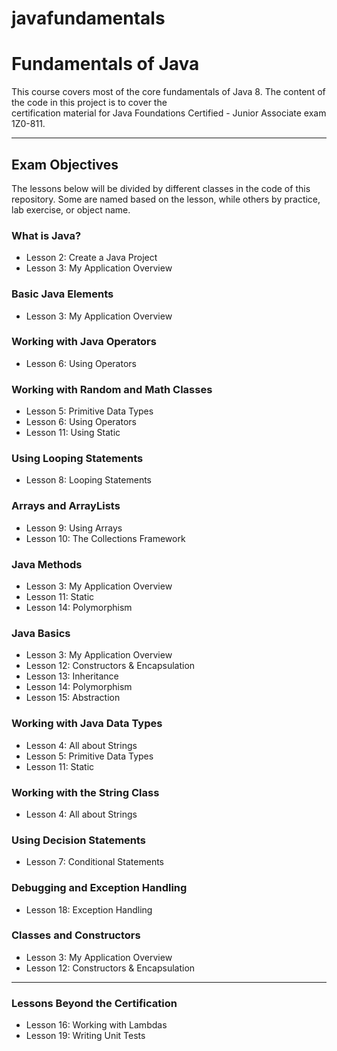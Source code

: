 # javafundamentals
# Fundamentals of Java

This course covers most of the core fundamentals of Java 8. The content of the code in this project is to cover the  
certification material for Java Foundations Certified - Junior Associate exam 1Z0-811.

---

## Exam Objectives
The lessons below will be divided by different classes in the code of this repository. Some are named based on the 
lesson, while others by practice, lab exercise, or object name.

### What is Java?
- Lesson 2: Create a Java Project
- Lesson 3: My Application Overview

### Basic Java Elements
- Lesson 3: My Application Overview

### Working with Java Operators
- Lesson 6: Using Operators

### Working with Random and Math Classes
- Lesson 5: Primitive Data Types
- Lesson 6: Using Operators
- Lesson 11: Using Static

### Using Looping Statements
- Lesson 8: Looping Statements

### Arrays and ArrayLists
- Lesson 9: Using Arrays
- Lesson 10: The Collections Framework

### Java Methods
- Lesson 3: My Application Overview
- Lesson 11: Static
- Lesson 14: Polymorphism

### Java Basics
- Lesson 3: My Application Overview
- Lesson 12: Constructors & Encapsulation
- Lesson 13: Inheritance
- Lesson 14: Polymorphism
- Lesson 15: Abstraction

### Working with Java Data Types
- Lesson 4: All about Strings
- Lesson 5: Primitive Data Types
- Lesson 11: Static

### Working with the String Class
- Lesson 4: All about Strings

### Using Decision Statements
- Lesson 7: Conditional Statements

### Debugging and Exception Handling
- Lesson 18: Exception Handling

### Classes and Constructors
- Lesson 3: My Application Overview
- Lesson 12: Constructors & Encapsulation

---

### Lessons Beyond the Certification
- Lesson 16: Working with Lambdas
- Lesson 19: Writing Unit Tests
